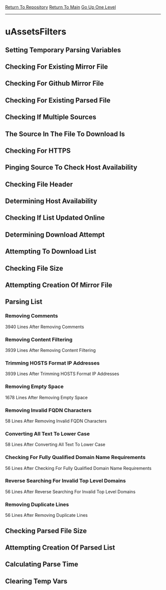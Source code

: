 [Return To Repository](https://github.com/deathbybandaid/piholeparser/)
[Return To Main](https://github.com/deathbybandaid/piholeparser/blob/master/RecentRunLogs/Mainlog.md)
[Go Up One Level](https://github.com/deathbybandaid/piholeparser/blob/master/RecentRunLogs/TopLevelScripts/30-Processing-Blacklists.md)
____________________________________
# uAssetsFilters
## Setting Temporary Parsing Variables
## Checking For Existing Mirror File
## Checking For Github Mirror File
## Checking For Existing Parsed File
## Checking If Multiple Sources
## The Source In The File To Download Is
## Checking For HTTPS
## Pinging Source To Check Host Availability
## Checking File Header
## Determining Host Availability
## Checking If List Updated Online
## Determining Download Attempt
## Attempting To Download List
## Checking File Size
## Attempting Creation Of Mirror File
## Parsing List
### Removing Comments
3940 Lines After Removing Comments
### Removing Content Filtering
3939 Lines After Removing Content Filtering
### Trimming HOSTS Format IP Addresses
3939 Lines After Trimming HOSTS Format IP Addresses
### Removing Empty Space
1678 Lines After Removing Empty Space
### Removing Invalid FQDN Characters
58 Lines After Removing Invalid FQDN Characters
### Converting All Text To Lower Case
58 Lines After Converting All Text To Lower Case
### Checking For Fully Qualified Domain Name Requirements
56 Lines After Checking For Fully Qualified Domain Name Requirements
### Reverse Searching For Invalid Top Level Domains
56 Lines After Reverse Searching For Invalid Top Level Domains
### Removing Duplicate Lines
56 Lines After Removing Duplicate Lines
## Checking Parsed File Size
## Attempting Creation Of Parsed List
## Calculating Parse Time
## Clearing Temp Vars
